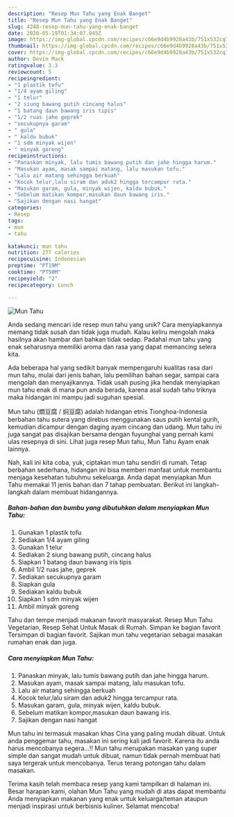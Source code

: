```yaml
---
description: "Resep Mun Tahu yang Enak Banget"
title: "Resep Mun Tahu yang Enak Banget"
slug: 4248-resep-mun-tahu-yang-enak-banget
date: 2020-05-19T01:34:07.945Z
image: https://img-global.cpcdn.com/recipes/c66e9d4b9928a43b/751x532cq70/mun-tahu-foto-resep-utama.jpg
thumbnail: https://img-global.cpcdn.com/recipes/c66e9d4b9928a43b/751x532cq70/mun-tahu-foto-resep-utama.jpg
cover: https://img-global.cpcdn.com/recipes/c66e9d4b9928a43b/751x532cq70/mun-tahu-foto-resep-utama.jpg
author: Devin Mack
ratingvalue: 3.3
reviewcount: 5
recipeingredient:
- "1 plastik tofu"
- "1/4 ayam giling"
- "1 telur"
- "2 siung bawang putih cincang halus"
- "1 batang daun bawang iris tipis"
- "1/2 ruas jahe geprek"
- "secukupnya garam"
- " gula"
- " kaldu bubuk"
- "1 sdm minyak wijen"
- " minyak goreng"
recipeinstructions:
- "Panaskan minyak, lalu tumis bawang putih dan jahe hingga harum."
- "Masukan ayam, masak sampai matang, lalu masukan tofu."
- "Lalu air matang sehingga berkuah"
- "Kocok telur,lalu siram dan aduk2 hingga tercampur rata."
- "Masukan garam, gula, minyak wijen, kaldu bubuk."
- "Sebelum matikan kompor,masukan daun bawang iris."
- "Sajikan dengan nasi hangat"
categories:
- Resep
tags:
- mun
- tahu

katakunci: mun tahu 
nutrition: 277 calories
recipecuisine: Indonesian
preptime: "PT19M"
cooktime: "PT50M"
recipeyield: "2"
recipecategory: Lunch

---
```



![Mun Tahu](https://img-global.cpcdn.com/recipes/c66e9d4b9928a43b/751x532cq70/mun-tahu-foto-resep-utama.jpg)

Anda sedang mencari ide resep mun tahu yang unik? Cara menyiapkannya memang tidak susah dan tidak juga mudah. Kalau keliru mengolah maka hasilnya akan hambar dan bahkan tidak sedap. Padahal mun tahu yang enak seharusnya memiliki aroma dan rasa yang dapat memancing selera kita.

Ada beberapa hal yang sedikit banyak mempengaruhi kualitas rasa dari mun tahu, mulai dari jenis bahan, lalu pemilihan bahan segar, sampai cara mengolah dan menyajikannya. Tidak usah pusing jika hendak menyiapkan mun tahu enak di mana pun anda berada, karena asal sudah tahu triknya maka hidangan ini mampu jadi suguhan spesial.

Mun tahu (燜豆腐 / 焖豆腐) adalah hidangan etnis Tionghoa-Indonesia berbahan tahu sutera yang direbus menggunakan saus putih kental gurih, kemudian dicampur dengan daging ayam cincang dan udang. Mun tahu ini juga sangat pas disajikan bersama dengan fuyunghai yang pernah kami ulas resepnya di sini. Lihat juga resep Mun tahu, Mun Tahu Ayam enak lainnya.


Nah, kali ini kita coba, yuk, ciptakan mun tahu sendiri di rumah. Tetap berbahan sederhana, hidangan ini bisa memberi manfaat untuk membantu menjaga kesehatan tubuhmu sekeluarga. Anda dapat menyiapkan Mun Tahu memakai 11 jenis bahan dan 7 tahap pembuatan. Berikut ini langkah-langkah dalam membuat hidangannya.

<!--inarticleads1-->

##### Bahan-bahan dan bumbu yang dibutuhkan dalam menyiapkan Mun Tahu:

1. Gunakan 1 plastik tofu
1. Sediakan 1/4 ayam giling
1. Gunakan 1 telur
1. Sediakan 2 siung bawang putih, cincang halus
1. Siapkan 1 batang daun bawang iris tipis
1. Ambil 1/2 ruas jahe, geprek
1. Sediakan secukupnya garam
1. Siapkan  gula
1. Sediakan  kaldu bubuk
1. Siapkan 1 sdm minyak wijen
1. Ambil  minyak goreng


Tahu dan tempe menjadi makanan favorit masyarakat. Resep Mun Tahu Vegetarian, Resep Sehat Untuk Masak di Rumah. Simpan ke bagian favorit Tersimpan di bagian favorit. Sajikan mun tahu vegetarian sebagai masakan rumahan enak dan juga. 

<!--inarticleads2-->

##### Cara menyiapkan Mun Tahu:

1. Panaskan minyak, lalu tumis bawang putih dan jahe hingga harum.
1. Masukan ayam, masak sampai matang, lalu masukan tofu.
1. Lalu air matang sehingga berkuah
1. Kocok telur,lalu siram dan aduk2 hingga tercampur rata.
1. Masukan garam, gula, minyak wijen, kaldu bubuk.
1. Sebelum matikan kompor,masukan daun bawang iris.
1. Sajikan dengan nasi hangat


Mun tahu ini termasuk masakan khas Cina yang paling mudah dibuat. Untuk anda penggemar tahu, masakan ini sering kali jadi favorit. Karena itu anda harus mencobanya segera…!! Mun tahu merupakan masakan yang super simple dan sangat mudah untuk dibuat, namun tidak pernah membuat hati saya tergerak untuk mencobanya. Terus terang potongan tahu dalam masakan. 

Terima kasih telah membaca resep yang kami tampilkan di halaman ini. Besar harapan kami, olahan Mun Tahu yang mudah di atas dapat membantu Anda menyiapkan makanan yang enak untuk keluarga/teman ataupun menjadi inspirasi untuk berbisnis kuliner. Selamat mencoba!
